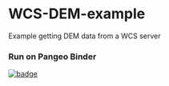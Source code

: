 # WCS-DEM-example
Example getting DEM data from a WCS server

### Run on Pangeo Binder
[![badge](https://img.shields.io/static/v1.svg?logo=Jupyter&label=Pangeo+Binder&message=AWS+us-west-2&color=green)](https://aws-uswest2-binder.pangeo.io/v2/gh/reproducible-notebooks/WCS-DEM-example/binder?urlpath=git-pull?repo=https://github.com/reproducible-notebooks/WCS-DEM-example%26amp%3Bbranch=master%26amp%3Burlpath=lab/WCS-DEM-example/WCS_USA_DEM.ipynb%3Fautodecode)

